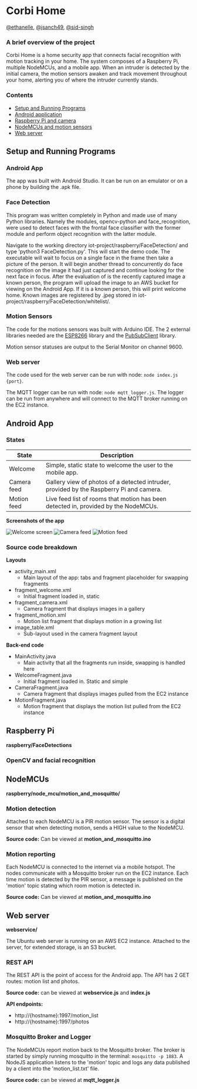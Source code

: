 # Corbi Home
[@ethanelle](https://github.com/ethanelle), [@jsanch49](https://github.com/jsanch49), [@sid-singh](https://github.com/sid-singh)
### A brief overview of the project
Corbi Home is a home security app that connects facial recognition with motion tracking in your home. The system composes of a Raspberry Pi, multiple NodeMCUs, and a mobile app. When an intruder is detected by the initial camera, the motion sensors awaken and track movement throughout your home, alerting you of where the intruder currently stands.
### Contents
* [Setup and Running Programs](https://github.com/ethanelle/iot-project#setup-and-running-programs)
* [Android application](https://github.com/ethanelle/iot-project#android-app)
* [Raspberry Pi and camera](https://github.com/ethanelle/iot-project#raspberry-pi)
* [NodeMCUs and motion sensors](https://github.com/ethanelle/iot-project#nodemcus)
* [Web server](https://github.com/ethanelle/iot-project#web-server)

## Setup and Running Programs
### Android App
The app was built with Android Studio. It can be run on an emulator or on a phone by building the .apk file.
### Face Detection
This program was written completely in Python and made use of many Python libraries. Namely the modules, opencv-python and face_recognition, were used to detect faces with the frontal face classifier with the former module and perform object recognition with the latter module.

Navigate to the working directory iot-project/raspberry/FaceDetection/ and type 'python3 FaceDetection.py'. This will start the demo code. The executable will wait to focus on a single face in the frame then take a picture of the person. It will begin another thread to concurrently do face recognition on the image it had just captured and continue looking for the next face in focus. After the evaluation of is the recently captured image a known person, the program will upload the image to an AWS bucket for viewing on the Android App. If it is a known person, this will print welcome home. Known images are registered by <name>.jpeg stored in iot-project/raspberry/FaceDetection/whitelist/.

### Motion Sensors
The code for the motions sensors was built with Arduino IDE. The 2 external libraries needed are the [ESP8266](https://github.com/esp8266/Arduino) library and the [PubSubClient](https://github.com/knolleary/pubsubclient) library.

Motion sensor statuses are output to the Serial Monitor on channel 9600.

### Web server
The code used for the web server can be run with node: `node index.js {port}`.

The MQTT logger can be run with node: `node mqtt_logger.js`. The logger can be run from anywhere and will connect to the MQTT broker running on the EC2 instance.

## Android App
### States
|State|Description|
|---|---|
|Welcome|Simple, static state to welcome the user to the mobile app.|
|Camera feed|Gallery view of photos of a detected intruder, provided by the Raspberry Pi and camera.|
|Motion feed|Live feed list of rooms that motion has been detected in, provided by the NodeMCUs.|


**Screenshots of the app**

![Welcome screen](https://i.imgur.com/rxhWyPG.png)
![Camera feed](https://i.imgur.com/tY9dErk.png)
![Motion feed](https://i.imgur.com/lN79VSM.png)

### Source code breakdown

**Layouts**
* activity_main.xml
  * Main layout of the app: tabs and fragment placeholder for swapping fragments
* fragment_welcome.xml
  * Initial fragment loaded in, static
* fragment_camera.xml
  * Camera fragment that displays images in a gallery
* fragment_motion.xml
  * Motion list fragment that displays motion in a growing list
* image_table.xml
  * Sub-layout used in the camera fragment layout

**Back-end code**
* MainActivity.java
  * Main activity that all the fragments run inside, swapping is handled here
* WelcomeFragment.java
  * Initial fragment loaded in. Static and simple
* CameraFragment.java
  * Camera fragment that displays images pulled from the EC2 instance
* MotionFragment.java
  * Motion fragment that displays the motion list pulled from the EC2 instance

## Raspberry Pi
**raspberry/FaceDetections**

### OpenCV and facial recognition

## NodeMCUs
**raspberry/node_mcu/motion_and_mosquitto/**
### Motion detection
Attached to each NodeMCU is a PIR motion sensor. The sensor is a digital sensor that when detecting motion, sends a HIGH value to the NodeMCU.

**Source code:** Can be viewed at **motion_and_mosquitto.ino**

### Motion reporting
Each NodeMCU is connected to the internet via a mobile hotspot. The nodes communicate with a Mosquitto broker run on the EC2 instance. Each time motion is detected by the PIR sensor, a message is published on the 'motion' topic stating which room motion is detected in.

**Source code:** Can be viewed at **motion_and_mosquitto.ino**

## Web server
**webservice/**

The Ubuntu web server is running on an AWS EC2 instance. Attached to the server, for extended storage, is an S3 bucket.

### REST API
The REST API is the point of access for the Android app. The API has 2 GET routes: motion list and photos.

**Source code:** can be viewed at **webservice.js** and **index.js**

**API endpoints:**

* http://{hostname}:1997/motion_list
* http://{hostname}:1997/photos

### Mosquitto Broker and Logger
The NodeMCUs report motion back to the Mosquitto broker. The broker is started by simply running mosquitto in the terminal: `mosquitto -p 1883`. A NodeJS application listens to the 'motion' topic and logs any data published by a client into the 'motion_list.txt' file.

**Source code:** can be viewed at **mqtt_logger.js**
